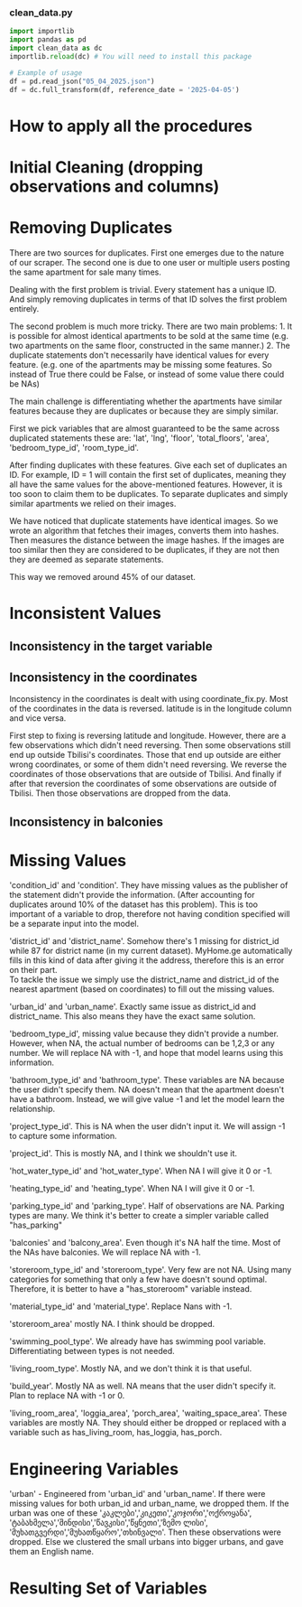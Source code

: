 ### clean_data.py
```python
import importlib
import pandas as pd
import clean_data as dc
importlib.reload(dc) # You will need to install this package

# Example of usage
df = pd.read_json("05_04_2025.json")
df = dc.full_transform(df, reference_date = '2025-04-05')
```

# How to apply all the procedures


# Initial Cleaning (dropping observations and columns)

# Removing Duplicates
There are two sources for duplicates. First one 
emerges due  to the nature of our scraper.
The second one is due to one user or multiple users
posting the same apartment for sale many times.

Dealing with the first problem is trivial. 
Every statement has a unique ID. And simply removing
duplicates in terms of that ID solves the 
first problem entirely.

The second problem is much more tricky. 
There are two main problems: 1. It is possible for 
almost identical apartments to be sold 
at the same time (e.g. two apartments on the 
same floor, constructed in the same manner.) 2. 
The duplicate  statements don't necessarily have 
identical values for every feature. 
(e.g. one of the apartments may be missing some 
features. So instead of True there could be False,
or instead of some value there could be NAs)

The main challenge is differentiating whether 
the apartments have similar features because 
they are duplicates or because they are simply similar.

First we pick variables that are almost 
guaranteed to be the same across duplicated statements
these are: 'lat', 'lng', 'floor', 'total_floors', 'area', 'bedroom_type_id', 'room_type_id'.

After finding duplicates with these features. Give each
set of duplicates an ID. For example, ID = 1 will contain
the first set of duplicates, meaning they all have the same values
for the above-mentioned features. However, it is too soon
to claim them to be duplicates. To separate duplicates 
and simply similar apartments we relied on their images.

We have noticed that duplicate statements have identical images.
So we wrote an algorithm that fetches their images, 
converts them into hashes. Then measures the distance 
between the image hashes. If the images are too similar
then they are considered to be duplicates, if they are not
then they are deemed as separate statements.

This way we removed around 45% of our dataset.
# Inconsistent Values
## Inconsistency in the target variable

## Inconsistency in the coordinates
Inconsistency in the coordinates is dealt with using coordinate_fix.py.
Most of the coordinates in the data is reversed. latitude
is in the longitude column and vice versa.

First step to fixing is reversing latitude and longitude.
However, there are a few observations which didn't need reversing.
Then some observations still end up outside Tbilisi's coordinates.
Those that end up outside are either wrong coordinates, or some of them didn't need reversing.
We reverse the coordinates of those observations that are outside of Tbilisi.
And finally if after that reversion the coordinates of some observations are outside of Tbilisi.
Then those observations are dropped from the data.
## Inconsistency in balconies


# Missing Values
'condition_id' and 'condition'. They have missing values as the publisher of the statement
didn't provide the information. (After accounting for duplicates around 10% of the dataset has this problem).
This is too important of a variable to drop, therefore not having condition specified will be a separate input
into the model.

'district_id' and 'district_name'. Somehow there's 1 missing for district_id while 87 for district name (in my current dataset). 
MyHome.ge automatically fills in this kind of data after giving it the address, therefore this
is an error on their part.  
To tackle the issue we simply use the district_name and district_id
of the nearest apartment (based on coordinates) to fill out the missing values.

'urban_id' and 'urban_name'. Exactly same issue as district_id and district_name.
This also means they have the exact same solution.

'bedroom_type_id', missing value because they didn't provide a number.
However, when NA, the actual number of bedrooms can be 1,2,3 or any number.
We will replace NA with -1, and hope that model learns using this information.

'bathroom_type_id' and 'bathroom_type'. These variables are NA because the user didn't specify them.
NA doesn't mean that the apartment doesn't have a bathroom. Instead, we will give value -1 and
let the model learn the relationship.

'project_type_id'. This is NA when the user didn't input it.
We will assign -1 to capture some information.

'project_id'. This is mostly NA, and I think we shouldn't use it.

'hot_water_type_id' and 'hot_water_type'. When NA I will give it 0 or -1.

'heating_type_id' and 'heating_type'. When NA I will give it 0 or -1.

'parking_type_id' and 'parking_type'. Half of observations are NA. Parking types are many.
We think it's better to create a simpler variable called "has_parking"

'balconies' and 'balcony_area'. Even though it's NA half the time.
Most of the NAs have balconies. We will replace NA with -1.

'storeroom_type_id' and 'storeroom_type'. Very few are not NA.
Using many categories for something that only a few have doesn't sound optimal.
Therefore, it is better to have a "has_storeroom" variable instead.

'material_type_id' and 'material_type'. Replace Nans with -1.

'storeroom_area' mostly NA. I think should be dropped.

'swimming_pool_type'. We already have has swimming pool variable. Differentiating between types is not needed.

'living_room_type'. Mostly NA, and we don't think it is that useful.

'build_year'. Mostly NA as well. NA means that the user didn't specify it.
Plan to replace NA with -1 or 0.

'living_room_area', 'loggia_area', 'porch_area', 'waiting_space_area'. These variables are mostly NA.
They should either be dropped or replaced with a variable such as has_living_room, has_loggia, has_porch.



# Engineering Variables
'urban' - Engineered from 'urban_id' and 'urban_name'.
If there were missing values for both urban_id and urban_name, we dropped them.
If the urban was one of these 'კაკლები','კიკეთი','კოჯორი','ოქროყანა',
'ტაბახმელა','შინდისი','წავკისი','წყნეთი','ზემო ლისი', 'მუხათგვერდი','მუხათწყარო','თხინვალი'.
Then these observations were dropped.
Else we clustered the small urbans into bigger urbans, and gave them an English name.

# Resulting Set of Variables